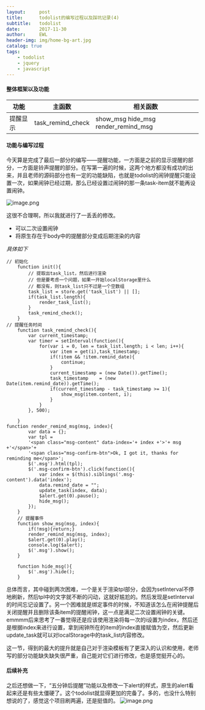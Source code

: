 ```yaml
---
layout:     post
title:      todolist的编写过程以及踩坑记录(4)
subtitle:   todolist
date:       2017-11-30
author:     EWL
header-img: img/home-bg-art.jpg
catalog: true
tags:
    - todolist
    - jquery 
    - javascript
---
```


#### 整体框架以及功能

|功能|主函数|相关函数|
|----|----|----|
|提醒显示| task_remind_check | show_msg hide_msg render_remind_msg|

#### 功能与编写过程


今天算是完成了最后一部分的编写——提醒功能，一方面是之前的显示提醒的部分，一方面是铃声提醒的部分。在写第一遍的时候，这两个地方都没有成功的出来，并且老师的源码部分也有一定的功能缺陷，也就是todolist的闹钟提醒只能设置一次，如果闹钟已经过期，那么已经设置过闹钟的那一条task-item就不能再设置闹钟。

![image.png](http://upload-images.jianshu.io/upload_images/7930564-182a211e1c496a3a.png?imageMogr2/auto-orient/strip%7CimageView2/2/w/1240)

这很不合理啊，所以我就进行了一丢丢的修改。
* 可以二次设置闹钟
* 将原生存在于body中的提醒部分变成后期渲染的内容

*具体如下*

```
// 初始化
    function init(){
        // 提取出task_list，然后进行渲染
        // 但是要考虑一个问题，如果一开始localStorage里什么
        // 都没有，则task_list只不过是一个空数组
        task_list = store.get('task_list') || [];
        if(task_list.length){
            render_task_list();
        }        
        task_remind_check();
    }
// 提醒任务时间
    function task_remind_check(){
        var current_timestamp;
        var timer = setInterval(function(){
            for(var i = 0, len = task_list.length; i < len; i++){
                var item = get(i),task_timestamp;           
                if(!item && !item.remind_date){
                    continue;
                }
                current_timestamp = (new Date()).getTime();
                task_timestamp    = (new Date(item.remind_date)).getTime();
                if(current_timestamp - task_timestamp >= 1){
                    show_msg(item.content, i);
                }
            }
        }, 500);
        
    }
function render_remind_msg(msg, index){
        var data = {};
        var tpl = 
        '<span class="msg-content" data-index='+ index +'>'+ msg +'</span>'+
        '<span class="msg-confirm-btn">Ok, I got it, thanks for reminding me</span>';
        $('.msg').html(tpl);
        $('.msg-confirm-btn').click(function(){
            var index = $(this).siblings('.msg-content').data('index');
            data.remind_date = "";
            update_task(index, data);
            $alert.get(0).pause();
            hide_msg();
        });
    }
    // 提醒事件
    function show_msg(msg, index){
        if(!msg){return;}
        render_remind_msg(msg, index);
        $alert.get(0).play();
        console.log($alert);
        $('.msg').show();
    }

    function hide_msg(){
        $('.msg').hide();
    }
```
总体而言，其中碰到两次困难，一个是关于渲染tpl部分，会因为setInterval不停地刷新，然后tpl中的文字就不断的闪动，这就好尴尬的。然后发现是setInterval的时间忘记设置了。另一个困难就是绑定事件的时候，不知道该怎么在闹钟提醒后关闭提醒并且删除该条item的提醒闹钟，这一点是满足二次设置闹钟的关键。emmmm后来思考了一番觉得还是应该使用渲染将每一次的i设置为index，然后还是根据index来进行设置，拿到闹钟所在的item的index直接赋值为空，然后更新update_task就可以对localStorage中的task_list内容修改。

这一节，得到的最大的提升就是自己对于渲染模板有了更深入的认识和使用，老师写的部分功能缺失缺失很严重，自己能对它们进行修改，也是感觉挺开心的。

#### 后续补充

之后还想做一下，“五分钟后提醒”功能以及修改一下alert的样式，原生的alert看起来还是有些太僵硬了。这个todolist就显得更加的完备了。多的，也没什么特别想说的了，感觉这个项目刷两遍，还是挺值的。
![image.png](http://upload-images.jianshu.io/upload_images/7930564-c4809946d0a7972a.png?imageMogr2/auto-orient/strip%7CimageView2/2/w/1240)

